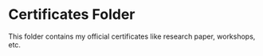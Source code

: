 # Certificates Folder
This folder contains my official certificates like research paper, workshops, etc.
